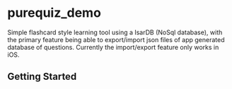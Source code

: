 # purequiz_demo

Simple flashcard style learning tool using a IsarDB (NoSql database), with the primary feature being able to export/import json files of app generated database of  questions.
Currently the import/export feature only works in iOS. 

## Getting Started
